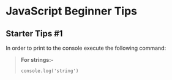# JavaScript Beginner Tips

## Starter Tips #1
In order to print to the console execute the following command:

>**For strings:-**
>```
>console.log('string')
>```